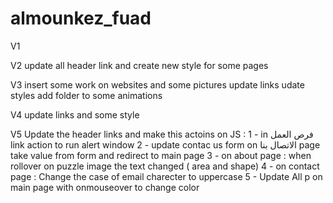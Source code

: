 # almounkez_fuad
V1

V2
update all header link and create new style for some pages 

V3
insert some work on websites and some pictures
update links 
udate styles 
add folder to some animations 


V4 
update links and some style 


V5
Update the header links and make this actoins on JS :
1 - in فرص العمل link action to run alert window 
2 - update contac us form on الاتصال بنا page take value from form and redirect to main page 
3 - on about page : when rollover on puzzle image the text changed ( area and shape)
4 - on contact page : Change the case of email charecter to uppercase 
5 - Update All p <tag> on main page with  onmouseover to change color 
